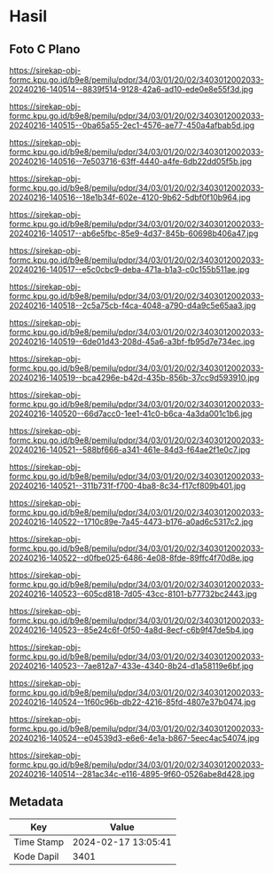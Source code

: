 # Hasil

## Foto C Plano

https://sirekap-obj-formc.kpu.go.id/b9e8/pemilu/pdpr/34/03/01/20/02/3403012002033-20240216-140514--8839f514-9128-42a6-ad10-ede0e8e55f3d.jpg

https://sirekap-obj-formc.kpu.go.id/b9e8/pemilu/pdpr/34/03/01/20/02/3403012002033-20240216-140515--0ba65a55-2ec1-4576-ae77-450a4afbab5d.jpg

https://sirekap-obj-formc.kpu.go.id/b9e8/pemilu/pdpr/34/03/01/20/02/3403012002033-20240216-140516--7e503716-63ff-4440-a4fe-6db22dd05f5b.jpg

https://sirekap-obj-formc.kpu.go.id/b9e8/pemilu/pdpr/34/03/01/20/02/3403012002033-20240216-140516--18e1b34f-602e-4120-9b62-5dbf0f10b964.jpg

https://sirekap-obj-formc.kpu.go.id/b9e8/pemilu/pdpr/34/03/01/20/02/3403012002033-20240216-140517--ab6e5fbc-85e9-4d37-845b-60698b406a47.jpg

https://sirekap-obj-formc.kpu.go.id/b9e8/pemilu/pdpr/34/03/01/20/02/3403012002033-20240216-140517--e5c0cbc9-deba-471a-b1a3-c0c155b511ae.jpg

https://sirekap-obj-formc.kpu.go.id/b9e8/pemilu/pdpr/34/03/01/20/02/3403012002033-20240216-140518--2c5a75cb-f4ca-4048-a790-d4a9c5e65aa3.jpg

https://sirekap-obj-formc.kpu.go.id/b9e8/pemilu/pdpr/34/03/01/20/02/3403012002033-20240216-140519--6de01d43-208d-45a6-a3bf-fb95d7e734ec.jpg

https://sirekap-obj-formc.kpu.go.id/b9e8/pemilu/pdpr/34/03/01/20/02/3403012002033-20240216-140519--bca4296e-b42d-435b-856b-37cc9d593910.jpg

https://sirekap-obj-formc.kpu.go.id/b9e8/pemilu/pdpr/34/03/01/20/02/3403012002033-20240216-140520--66d7acc0-1ee1-41c0-b6ca-4a3da001c1b6.jpg

https://sirekap-obj-formc.kpu.go.id/b9e8/pemilu/pdpr/34/03/01/20/02/3403012002033-20240216-140521--588bf666-a341-461e-84d3-f64ae2f1e0c7.jpg

https://sirekap-obj-formc.kpu.go.id/b9e8/pemilu/pdpr/34/03/01/20/02/3403012002033-20240216-140521--311b731f-f700-4ba8-8c34-f17cf809b401.jpg

https://sirekap-obj-formc.kpu.go.id/b9e8/pemilu/pdpr/34/03/01/20/02/3403012002033-20240216-140522--1710c89e-7a45-4473-b176-a0ad6c5317c2.jpg

https://sirekap-obj-formc.kpu.go.id/b9e8/pemilu/pdpr/34/03/01/20/02/3403012002033-20240216-140522--d0fbe025-6486-4e08-8fde-89ffc4f70d8e.jpg

https://sirekap-obj-formc.kpu.go.id/b9e8/pemilu/pdpr/34/03/01/20/02/3403012002033-20240216-140523--605cd818-7d05-43cc-8101-b77732bc2443.jpg

https://sirekap-obj-formc.kpu.go.id/b9e8/pemilu/pdpr/34/03/01/20/02/3403012002033-20240216-140523--85e24c6f-0f50-4a8d-8ecf-c6b9f47de5b4.jpg

https://sirekap-obj-formc.kpu.go.id/b9e8/pemilu/pdpr/34/03/01/20/02/3403012002033-20240216-140523--7ae812a7-433e-4340-8b24-d1a58119e6bf.jpg

https://sirekap-obj-formc.kpu.go.id/b9e8/pemilu/pdpr/34/03/01/20/02/3403012002033-20240216-140524--1f60c96b-db22-4216-85fd-4807e37b0474.jpg

https://sirekap-obj-formc.kpu.go.id/b9e8/pemilu/pdpr/34/03/01/20/02/3403012002033-20240216-140524--e04539d3-e6e6-4e1a-b867-5eec4ac54074.jpg

https://sirekap-obj-formc.kpu.go.id/b9e8/pemilu/pdpr/34/03/01/20/02/3403012002033-20240216-140514--281ac34c-e116-4895-9f60-0526abe8d428.jpg


## Metadata

| Key        | Value               |
| ---------- | ------------------- |
| Time Stamp | 2024-02-17 13:05:41 |
| Kode Dapil | 3401                |



